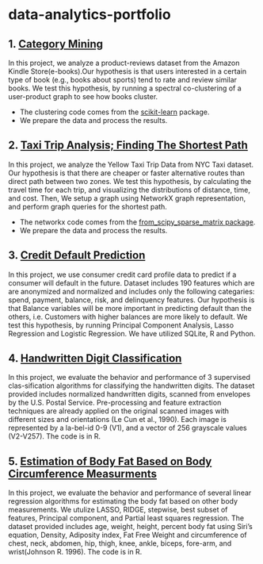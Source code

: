 # data-analytics-portfolio

## 1. [Category Mining](https://github.com/smd519/data-analytics-portfolio/blob/main/Product_Reviews/CategoryMining.ipynb)
In this project, we analyze a product-reviews dataset from the Amazon Kindle Store(e-books).Our hypothesis is that users interested in a certain type of book (e.g., books about sports) tend to rate and review similar books. We test this hypothesis, by running a spectral co-clustering of a user-product graph to see how books cluster.
+ The clustering code comes from the [scikit-learn](https://scikit-learn.org/stable/) package. 
+ We prepare the data and process the results.
## 2. [Taxi Trip Analysis; Finding The Shortest Path](https://github.com/smd519/data-analytics-portfolio/blob/main/TaxiTripAnalysis/TaxiData.md)
In this project, we analyze the Yellow Taxi Trip Data from NYC Taxi dataset. Our hypothesis is that  there are cheaper or faster alternative routes than direct path between two zones. We test this hypothesis, by calculating the travel time for each trip, and visualizing the distributions of distance, time, and cost. Then, We setup a graph using NetworkX graph representation, and perform graph queries for the shortest path.

+ The networkx code comes from the [from_scipy_sparse_matrix package](https://networkx.org/documentation/stable/reference/generated/networkx.convert_matrix.from_scipy_sparse_matrix.html).
+ We prepare the data and process the results.

## 3. [Credit Default Prediction](https://github.com/smd519/data-analytics-portfolio/blob/main/Credit_Default_Prediction/Credit_Default_Prediction.ipynb)
In this project, we use consumer credit card profile data to predict if a consumer will default in the future. Dataset includes 190 features which are are anonymized and normalized and includes only the following categaries: spend, payment, balance, risk, and delinquency features. Our hypothesis is that Balance variables will be more important in predicting default than the others, i.e. Customers with higher balances are more likely to default. We test this hypothesis, by running Principal Component Analysis, Lasso Regression and Logistic Regression. We have utilized SQLite, R and Python.

## 4. [Handwritten Digit Classification](https://github.com/smd519/data-analytics-portfolio/blob/main/Handwritten_Digit_Classification/code_Handwritten_Digit_Classification.ipynb)
In this project, we evaluate the behavior and performance of 3 supervised clas-sification algorithms for classifying the handwritten digits. The dataset provided includes normalized handwritten digits, scanned from envelopes by the U.S. Postal Service. Pre-processing and feature extraction techniques are already applied on the original scanned images with different sizes and orientations (Le Cun et al., 1990). Each image is represented by a la-bel-id 0-9 (V1), and a vector of 256 grayscale values (V2-V257). The code is in R.

## 5. [Estimation of Body Fat Based on Body Circumference Measurments](https://github.com/smd519/data-analytics-portfolio/tree/main/Estimatation_Percentage_Body_Fat) 
In this project, we evaluate the behavior and performance of several linear regression algorithms for estimating the body fat based on other body measurements. We utulize LASSO, RIDGE, stepwise, best subset of features, Principal component, and Partial least squares regression. The dataset provided includes age, weight, height, percent body fat using Siri’s equation, Density, Adiposity index, Fat Free Weight and circumference of chest, neck, abdomen, hip, thigh, knee, ankle, biceps, fore-arm, and wrist(Johnson R. 1996). The code is in R.
